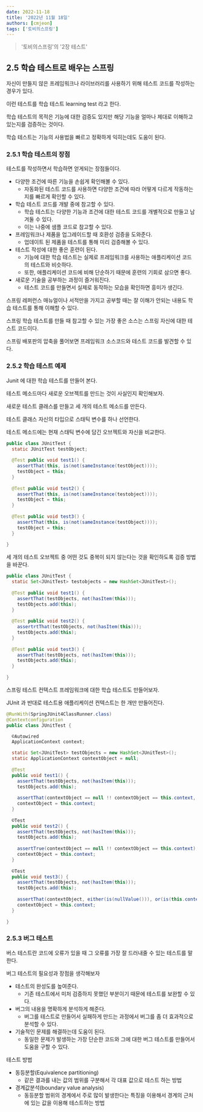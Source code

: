 ```yaml
---
date: 2022-11-18
title: '2022년 11월 18일'
authors: [cmjeon]
tags: ['토비의스프링']
---
```


> '토비의스프링'의 '2장 테스트'

## 2.5 학습 테스트로 배우는 스프링

자신이 만들지 않은 프레임워크나 라이브러리를 사용하기 위해 테스트 코드를 작성하는 경우가 있다.

이런 테스트를 학습 테스트 learning test 라고 한다.

학습 테스트의 목적은 기능에 대한 검증도 있지만 해당 기능을 얼마나 제대로 이해하고 있는지를 검증하는 것이다.

<!--truncate-->

학습 테스트는 기능의 사용법을 빠르고 정확하게 익히는데도 도움이 된다.

### 2.5.1 학습 테스트의 장점

테스트를 작성하면서 학습하면 얻게되는 장점들이다.

- 다양한 조건에 따른 기능을 손쉽게 확인해볼 수 있다.
    - 자동화된 테스트 코드를 사용하면 다양한 조건에 따라 어떻게 다르게 작동하는지를 빠르게 확인할 수 있다.
- 학습 테스트 코드를 개발 중에 참고할 수 있다.
    - 학습 테스트는 다양한 기능과 조건에 대한 테스트 코드를 개별적으로 만들고 남겨둘 수 있다.
    - 이는 나중에 샘플 코드로 참고할 수 있다.
- 프레임워크나 제품을 업그레이드할 때 호환성 검증을 도와준다.
    - 업데이트 된 제품을 테스트를 통해 미리 검증해볼 수 있다.
- 테스트 작성에 대한 좋은 훈련이 된다.
    - 기능에 대한 학습 테스트는 실제로 프레임워크를 사용하는 애플리케이션 코드의 테스트와 비슷하다.
    - 또한, 애플리케이션 코드에 비해 단순하기 때문에 훈련의 기회로 삼으면 좋다.
- 새로운 기술을 공부하는 과정이 즐거워진다.
  - 테스트 코드를 만들면서 실제로 동작하는 모습을 확인하면 흥미가 생긴다.  

스프링 레퍼런스 매뉴얼이나 서적만을 가지고 공부할 때는 잘 이해가 안되는 내용도 학습 테스트를 통해 이해할 수 있다. 

스프링 학습 테스트를 만들 때 참고할 수 있는 가장 좋은 소스는 스프링 자신에 대한 테스트 코드이다.

스프링 배포판의 압축을 풀어보면 프레임워크 소스코드와 테스트 코드를 발견할 수 있다.

### 2.5.2 학습 테스트 예제

Junit 에 대한 학습 테스트를 만들어 본다.

테스트 메소드마다 새로운 오브젝트를 만드는 것이 사실인지 확인해보자.

새로운 테스트 클래스를 만들고 세 개의 테스트 메소드를 만든다.

테스트 클래스 자신의 타입으로 스태틱 변수를 하나 선언한다.

테스트 메소드에는 현재 스태틱 변수에 담긴 오브젝트와 자신을 비교한다.

```java
public class JUnitTest {
  static JUnitTest testObject;
  
  @Test public void test1() {
    assertThat(this, is(not(sameInstance(testObject))));
    testObject = this;
  }
    
  @Test public void test2() {
    assertThat(this, is(not(sameInstance(testobject)))); 
    testObject = this;
  }
  
  @Test public void test3() {
    assertThat(this, is(not(sameInstance(testObject))));
    testObject = this;
  }
  
}
```

세 개의 테스트 오브젝트 중 어떤 것도 중복이 되지 않는다는 것을 확인하도록 검증 방법을 바꾼다.

```java
public class JUnitTest {
  static Set<JUnitTest> testobjects = new HashSet<JUnitTest>();
  
  @Test public void test1() {
    assertThat(testObjects, not(hasItem(this)));
    testObjects.add(this);
  }
  
  @Test public void test2() { 
    assertrtThat(testObjects, not(hasItem(this)));
    testObjects.add(this);
  }
  
  @Test public void test3() { 
    assertThat(testObjects, not(hasItem(this))); 
    testObjects.add(this);
  }
  
}
```

스프링 테스트 컨텍스트 프레임워크에 대한 학습 테스트도 만들어보자.

JUnit 과 반대로 테스트용 애플리케이션 컨텍스트는 한 개만 만들어진다.

```java
@RunWith(SpringJUnit4ClassRunner.class)
@Contextconfiguration
public class JUnitTest {

  ©Autowired
  ApplicationContext context;

  static Set<JUnitTest> testObjects = new HashSet<JUnitTest>();
  static ApplicationContext contextObject = null;
  
  @Test 
  public void test1() {
    assertThat(testObjects, not(hasItem(this))); 
    testObjects.add(this);
    
    assertThat(contextObject == null !! contextObject == this.context, is(true));
    contextObject = this.context;
  }
  
  ©Test
  public void test2() { 
    assertThat(testObjects, not(hasItem(this))); 
    testObjects.add(this);
    
    assertTrue(contextObject == null !! contextObject == this.context);
    contextObject = this.context;
  }
  
  ©Test
  public void test3() { 
    assertThat(testObjects, not(hasItem(this)));
    testObjects.add(this);
    
    assertThat(contextObject, either(is(nullValue())), or(is(this.context)));
    contextObject = this.context;
  }
  
}
```

### 2.5.3 버그 테스트

버스 테스트란 코드에 오류가 있을 때 그 오류를 가장 잘 드러내줄 수 있는 테스트를 말한다.

버그 테스트의 필요성과 장점을 생각해보자

- 테스트의 완성도를 높여준다.
  - 기존 테스트에서 미처 검증하지 못했던 부분이기 때문에 테스트를 보완할 수 있다.
- 버그의 내용을 명확하게 분석하게 해준다.
  - 버그를 테스트로 만들어서 실패하게 만드는 과정에서 버그를 좀 더 효과적으로 분석할 수 있다.
- 기술적인 문제를 해결하는데 도움이 된다.
  - 동일한 문제가 발생하는 가장 단순한 코드와 그에 대한 버그 테스트를 만들어서 도움을 구할 수 있다.

테스트 방법

- 동등분할(Equivalence partitioning)
  - 같은 결과를 내는 값의 범위를 구분해서 각 대표 값으로 테스트 하는 방법
- 경계값분석(boundary value analysis)
  - 동등분할 범위의 경계에서 주로 많이 발생한다는 특징을 이용해서 경계의 근처에 있는 값을 이용해 테스트하는 방법
